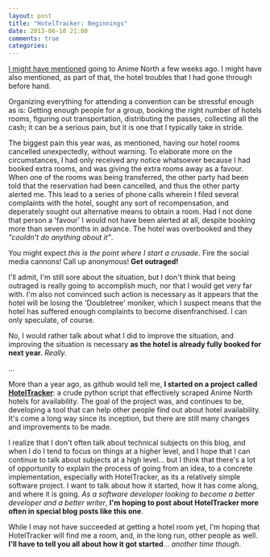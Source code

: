 ```yaml
---
layout: post
title: "HotelTracker: Beginnings"
date: 2013-06-10 21:00
comments: true
categories: 
---
```


[I might have mentioned](/2013/05/22/why-you-shouldnt-have-a-bad-time/) going to Anime North a few weeks ago. I might have also mentioned, as part of that, the hotel troubles that I had gone through before hand.

Organizing everything for attending a convention can be stressful enough as is: Getting enough people for a group, booking the right number of hotels rooms, figuring out transportation, distributing the passes, collecting all the cash; it can be a serious pain, but it is one that I typically take in stride.

The biggest pain this year was, as mentioned, having our hotel rooms cancelled unexpectedly, without warning. To elaborate more on the circumstances, I had only received any notice whatsoever because I had booked extra rooms, and was giving the extra rooms away as a favour. When one of the rooms was being transferred, the other party had been told that the reservation had been cancelled, and thus the other party alerted me. This lead to a series of phone calls wherein I filed several complaints with the hotel, sought any sort of recompensation, and deperately sought out alternative means to obtain a room. Had I not done that person a 'favour' I would not have been alerted at all, despite booking more than seven months in advance. The hotel was overbooked and they *"couldn't do anything about it"*.

You might expect *this is the point where I start a crusade*. Fire the social media cannons! Call up anonymous! **Get outraged!**

I'll admit, I'm still sore about the situation, but I don't think that being outraged is really going to accomplish much, nor that I would get very far with. I'm also not convinced such action is necessary as it appears that the hotel will be losing the 'Doubletree' moniker, which I suspect means that the hotel has suffered enough complaints to become disenfranchised. I can only speculate, of course.

No, I would rather talk about what I did to improve the situation, and improving the situation is necessary **as the hotel is already fully booked for next year.** *Really.*

...

More than a year ago, as github would tell me, **I started on a project called [HotelTracker](https://github.com/nt3rp/HotelTracker)**: a crude python script that effectively scraped Anime North hotels for availability. The goal of the project was, and continues to be, developing a tool that can help other people find out about hotel availability. It's come a long way since its inception, but there are still many changes and improvements to be made.

I realize that I don't often talk about technical subjects on this blog, and when I do I tend to focus on things at a higher level, and I hope that I can continue to talk about subjects at a high level... but I think that there's a lot of opportunity to explain the process of going from an idea, to a concrete implementation, especially with HotelTracker, as its a relatively simple software project. I want to talk about how it started, how it has come along, and where it is going. *As a software developer looking to become a better developer and a better writer*, **I'm hoping to post about HotelTracker more often in special blog posts like this one**.

While I may not have succeeded at getting a hotel room yet, I'm hoping that HotelTracker will find me a room, and, in the long run, other people as well. **I'll have to tell you all about how it got started**... *another time though*.

